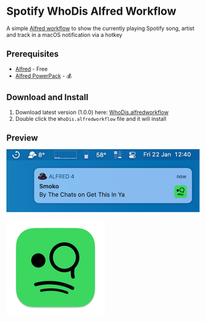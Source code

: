# Spotify WhoDis Alfred Workflow

A simple [Alfred workflow](https://www.alfredapp.com/workflows/) to show the currently playing Spotify song, artist and track in a macOS notification via a hotkey

## Prerequisites

* [Alfred](https://www.alfredapp.com/) - Free
* [Alfred PowerPack](https://www.alfredapp.com/powerpack/) - 💰

## Download and Install
1. Download latest version (1.0.0) here: [WhoDis.alfredworkflow](https://github.com/blackspike/spotify-whodis-alfred-workflow/releases/latest)
2. Double click the `WhoDis.alfredworkflow` file and it will install 

## Preview
![Who Dis notification preview](./preview.png?raw=true)

![Who Dis icon](./SpotifyWhoDis-small.png?raw=true)